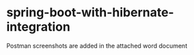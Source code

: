 # spring-boot-with-hibernate-integration

Postman screenshots are added in the attached word document 
